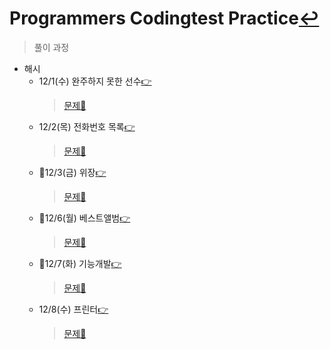 # Programmers Codingtest Practice[↩](../../../)
> 풀이 과정

* 해시
    * 12/1(수)  완주하지 못한 선수[👉](./1_hash_1.md)
        > [문제📝](https://programmers.co.kr/learn/courses/30/lessons/42576)
    * 12/2(목)  전화번호 목록[👉](./1_hash_2.md)
        > [문제📝](https://programmers.co.kr/learn/courses/30/lessons/42577)
    * 🔳12/3(금)  위장[👉](./1_hash_3.md)
        > [문제📝](https://programmers.co.kr/learn/courses/30/lessons/42578)
    * 🔳12/6(월)  베스트앨범[👉](./1_hash_4.md)
        > [문제📝](https://programmers.co.kr/learn/courses/30/lessons/42579)
    * 🔳12/7(화)  기능개발[👉](./2_stack_queue_1.md)
        > [문제📝](https://programmers.co.kr/learn/courses/30/lessons/42586)
    * 12/8(수)  프린터[👉](./2_stack_queue_2.md)
        > [문제📝](https://programmers.co.kr/learn/courses/30/lessons/42587)